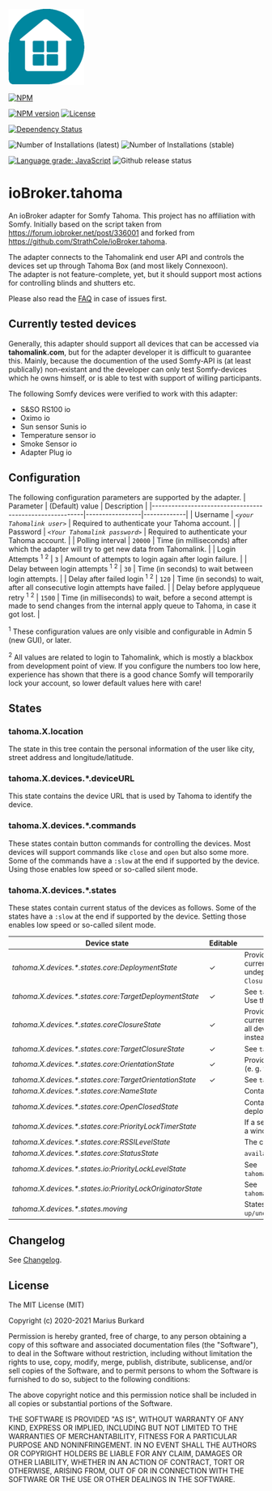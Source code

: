 ![Logo](admin/tahoma.png)

[![NPM](https://nodei.co/npm/iobroker.tahoma.png?downloads=true)](https://nodei.co/npm/iobroker.tahoma/)

[![NPM version](https://img.shields.io/npm/v/iobroker.tahoma.svg)](https://www.npmjs.com/package/iobroker.tahoma)
[![License](https://img.shields.io/badge/license-MIT-blue.svg?style=flat)](https://github.com/Excodibur/iobroker.tahoma/blob/master/LICENSE)

[![Dependency Status](https://img.shields.io/david/Excodibur/iobroker.schwoerer-ventcube.svg)](https://david-dm.org/Excodibur/iobroker.tahoma)

![Number of Installations (latest)](http://iobroker.live/badges/tahoma-installed.svg)
![Number of Installations (stable)](http://iobroker.live/badges/tahoma-stable.svg)

[![Language grade: JavaScript](https://img.shields.io/lgtm/grade/javascript/g/Excodibur/ioBroker.tahoma.svg?logo=lgtm&logoWidth=18)](https://lgtm.com/projects/g/Excodibur/ioBroker.tahoma/context:javascript)
![Github release status](https://github.com/Excodibur/iobroker.tahoma/workflows/Build%2C%20Test%20and%20Release/badge.svg)


# ioBroker.tahoma

An ioBroker adapter for Somfy Tahoma. This project has no affiliation with Somfy. Initially based on the script taken from https://forum.iobroker.net/post/336001 and forked from https://github.com/StrathCole/ioBroker.tahoma.

The adapter connects to the Tahomalink end user API and controls the devices set up through Tahoma Box (and most likely Connexoon).  
The adapter is not feature-complete, yet, but it should support most actions for controlling blinds and shutters etc.

Please also read the [FAQ](https://github.com/Excodibur/ioBroker.tahoma/blob/master/FAQ.md) in case of issues first.

## Currently tested devices

Generally, this adapter should support all devices that can be accessed via __tahomalink.com__, but for the adapter developer it is difficult to guarantee this. Mainly, because the documention of the used Somfy-API is (at least publically) non-existant and the developer can only test Somfy-devices which he owns himself, or is able to test with support of willing participants.

The following Somfy devices were verified to work with this adapter:

- S&SO RS100 io 
- Oximo io
- Sun sensor Sunis io
- Temperature sensor io
- Smoke Sensor io
- Adapter Plug io

## Configuration

The following configuration parameters are supported by the adapter.
| Parameter                                               | (Default) value | Description |
|---------------------------------------------------------|-----------------|-------------|
| Username                                                | _`<your Tahomalink user>`_ | Required to authenticate your Tahoma account. |
| Password                                                | _`<Your Tahomalink password>`_ | Required to authenticate your Tahoma account. |
| Polling interval                                        | `20000` | Time (in milliseconds) after which the adapter will try to get new data from Tahomalink. |
| Login Attempts <sup>1</sup> <sup>2</sup>                | `3` | Amount of attempts to login again after login failure. |
| Delay between login attempts <sup>1</sup> <sup>2</sup>  | `30` | Time (in seconds) to wait between login attempts. |
| Delay after failed login  <sup>1</sup> <sup>2</sup>     | `120` | Time (in seconds) to wait, after all consecutive login attempts have failed. |
| Delay before applyqueue retry <sup>1</sup> <sup>2</sup> | `1500` | Time (in milliseconds) to wait, before a second attempt is made to send changes from the internal apply queue to Tahoma, in case it got lost. |

 <sup>1</sup> These configuration values are only visible and configurable in Admin 5 (new GUI), or later.

 <sup>2</sup> All values are related to login to Tahomalink, which is mostly a blackbox from development point of view. If you configure the numbers too low here, experience has shown that there is a good chance Somfy will temporarily lock your account, so lower default values here with care!

## States

### tahoma.X.location

The state in this tree contain the personal information of the user like city, street address and longitude/latitude.

### tahoma.X.devices.*.deviceURL

This state contains the device URL that is used by Tahoma to identify the device.

### tahoma.X.devices.*.commands

These states contain button commands for controlling the devices. Most devices will support commands like `close` and `open` but also some more.  
Some of the commands have a `:slow` at the end if supported by the device. Using those enables low speed or so-called silent mode.

### tahoma.X.devices.*.states

These states contain current status of the devices as follows. Some of the states have a `:slow` at the end if supported by the device. Setting those enables low speed or so-called silent mode.


| Device state                                                | Editable | Purpose/Description |
|-------------------------------------------------------------|----------|---------------------|
| _tahoma.X.devices.*.states.core:DeploymentState_            | &#10003; | Provides information about and controls the state of current deployment. 100 means fully deployed, 0 is undeployed. Not all devices have this value, some have `ClosureState` instead. |
| _tahoma.X.devices.*.states.core:TargetDeploymentState_      | &#10003; | See `tahoma.X.devices.*.states.core:DeploymentState`. Use this to e.g. change blind position directly. |
| _tahoma.X.devices.*.states.coreClosureState_                | &#10003; | Provides information about and controls the state of current closure. 100 means fully closed, 0 is open. Not all devices have this value, some have `DeploymentState` instead. |
| _tahoma.X.devices.*.states.core:TargetClosureState_         | &#10003; | See `tahoma.X.devices.*.states.core:ClosureState` |
| _tahoma.X.devices.*.states.core:OrientationState_           | &#10003; | Provides information about and ocntrols the orientation (e. g. for shutters) of slats. Not all devices offer this value | 
| _tahoma.X.devices.*.states.core:TargetOrientationState_     | &#10003; | See `tahoma.X.devices.*.states.core:OrientationState` |  
| _tahoma.X.devices.*.states.core:NameState_                  |          | Contains the current name of the device. |
| _tahoma.X.devices.*.states.core:OpenClosedState_            |          | Contains `closed` if the device is 100% closed or 0% deployed and `open` otherwise. |
| _tahoma.X.devices.*.states.core:PriorityLockTimerState_     |          | If a sensor has locked the device this is stated here, e. g. a wind sensor blocking an awning. |
| _tahoma.X.devices.*.states.core:RSSILevelState_             |          | The current signal quality of the device. |
| _tahoma.X.devices.*.states.core:StatusState_                |          | `available` if the device is currently available. |
| _tahoma.X.devices.*.states.io:PriorityLockLevelState_       |          | See `tahoma.X.devices.*.states.core:PriorityLockTimerState` |
| _tahoma.X.devices.*.states.io:PriorityLockOriginatorState_  |          | See `tahoma.X.devices.*.states.core:PriorityLockTimerState` |
| _tahoma.X.devices.*.states.moving_                          |          | States if the device is currently moving. `0 = stopped`, `1 = up/undeploy`, `2 = down/deploy`, `3 = unknown direction` |


## Changelog
See [Changelog](https://github.com/Excodibur/ioBroker.tahoma/blob/master/CHANGELOG.md).

## License

The MIT License (MIT)

Copyright (c) 2020-2021 Marius Burkard

Permission is hereby granted, free of charge, to any person obtaining a copy
of this software and associated documentation files (the "Software"), to deal
in the Software without restriction, including without limitation the rights
to use, copy, modify, merge, publish, distribute, sublicense, and/or sell
copies of the Software, and to permit persons to whom the Software is
furnished to do so, subject to the following conditions:

The above copyright notice and this permission notice shall be included in
all copies or substantial portions of the Software.

THE SOFTWARE IS PROVIDED "AS IS", WITHOUT WARRANTY OF ANY KIND, EXPRESS OR
IMPLIED, INCLUDING BUT NOT LIMITED TO THE WARRANTIES OF MERCHANTABILITY,
FITNESS FOR A PARTICULAR PURPOSE AND NONINFRINGEMENT. IN NO EVENT SHALL THE
AUTHORS OR COPYRIGHT HOLDERS BE LIABLE FOR ANY CLAIM, DAMAGES OR OTHER
LIABILITY, WHETHER IN AN ACTION OF CONTRACT, TORT OR OTHERWISE, ARISING FROM,
OUT OF OR IN CONNECTION WITH THE SOFTWARE OR THE USE OR OTHER DEALINGS IN
THE SOFTWARE.